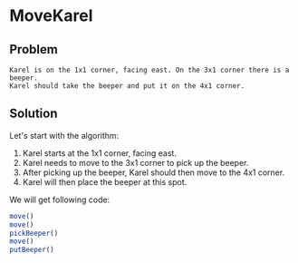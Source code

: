 # MoveKarel

## Problem
```
Karel is on the 1x1 corner, facing east. On the 3x1 corner there is a beeper. 
Karel should take the beeper and put it on the 4x1 corner. 
```

## Solution
Let's start with the algorithm:
1. Karel starts at the 1x1 corner, facing east.
2. Karel needs to move to the 3x1 corner to pick up the beeper.
3. After picking up the beeper, Karel should then move to the 4x1 corner.
4. Karel will then place the beeper at this spot.

We will get following code:
```js
move()
move()
pickBeeper()
move()
putBeeper()
```